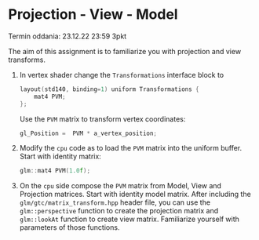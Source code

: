 # Projection - View - Model

Termin oddania: 23.12.22 23:59 3pkt

The aim of this assignment is to familiarize you with projection and view transforms. 

1.  In vertex shader change the `Transformations` interface block to
    ```c++
    layout(std140, binding=1) uniform Transformations {
        mat4 PVM;
    };
    ``` 
    Use the `PVM` matrix to transform vertex coordinates:
    ```c++
    gl_Position =  PVM * a_vertex_position;
    ``` 
    
2.  Modify the `cpu` code as to load  the `PVM` matrix into the uniform buffer. Start with identity matrix:
    ```c++
    glm::mat4 PVM(1.0f); 
    ```  
    
3. On the `cpu` side compose the `PVM` matrix from Model, View and Projection matrices. Start with identity model matrix. After including the `glm/gtc/matrix_transform.hpp`  header file, you can use the `glm::perspective` function to create the projection matrix and `glm::lookAt` function to create view matrix. 
   Familiarize yourself with parameters of those functions. 
